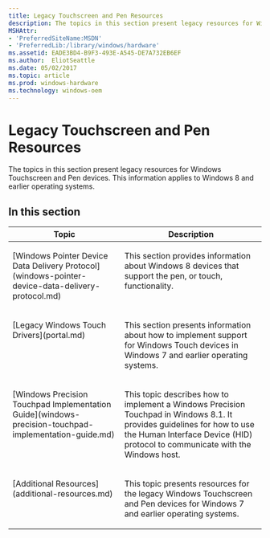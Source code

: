 ```yaml
---
title: Legacy Touchscreen and Pen Resources
description: The topics in this section present legacy resources for Windows Touchscreen and Pen devices. This information applies to Windows 8 and earlier operating systems.
MSHAttr:
- 'PreferredSiteName:MSDN'
- 'PreferredLib:/library/windows/hardware'
ms.assetid: EADE3BD4-B9F3-493E-A545-DE7A732EB6EF
ms.author:  EliotSeattle
ms.date: 05/02/2017
ms.topic: article
ms.prod: windows-hardware
ms.technology: windows-oem
---
```


# Legacy Touchscreen and Pen Resources


The topics in this section present legacy resources for Windows Touchscreen and Pen devices. This information applies to Windows 8 and earlier operating systems.

## In this section


<table>
<thead valign="bottom">
<tr class="header">
<th>Topic</th>
<th>Description</th>
</tr>
</thead>
<tbody valign="top">
<tr class="odd">
<td><p>[Windows Pointer Device Data Delivery Protocol](windows-pointer-device-data-delivery-protocol.md)</p></td>
<td><p>This section provides information about Windows 8 devices that support the pen, or touch, functionality.</p></td>
</tr>
<tr class="even">
<td><p>[Legacy Windows Touch Drivers](portal.md)</p></td>
<td><p>This section presents information about how to implement support for Windows Touch devices in Windows 7 and earlier operating systems.</p></td>
</tr>
<tr class="odd">
<td><p>[Windows Precision Touchpad Implementation Guide](windows-precision-touchpad-implementation-guide.md)</p></td>
<td><p>This topic describes how to implement a Windows Precision Touchpad in Windows 8.1. It provides guidelines for how to use the Human Interface Device (HID) protocol to communicate with the Windows host.</p></td>
</tr>
<tr class="even">
<td><p>[Additional Resources](additional-resources.md)</p></td>
<td><p>This topic presents resources for the legacy Windows Touchscreen and Pen devices for Windows 7 and earlier operating systems.</p></td>
</tr>
</tbody>
</table>